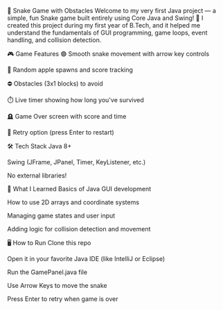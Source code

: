 🐍 Snake Game with Obstacles
Welcome to my very first Java project — a simple, fun Snake game built entirely using Core Java and Swing! 🎉
I created this project during my first year of B.Tech, and it helped me understand the fundamentals of GUI programming, game loops, event handling, and collision detection.

🎮 Game Features
🟢 Smooth snake movement with arrow key controls

🍎 Random apple spawns and score tracking

⛔ Obstacles (3x1 blocks) to avoid

⏱️ Live timer showing how long you've survived

🪦 Game Over screen with score and time

🔁 Retry option (press Enter to restart)

🛠️ Tech Stack
Java 8+

Swing (JFrame, JPanel, Timer, KeyListener, etc.)

No external libraries!

🎯 What I Learned
Basics of Java GUI development

How to use 2D arrays and coordinate systems

Managing game states and user input

Adding logic for collision detection and movement

🖥️ How to Run
Clone this repo

Open it in your favorite Java IDE (like IntelliJ or Eclipse)

Run the GamePanel.java file

Use Arrow Keys to move the snake

Press Enter to retry when game is over